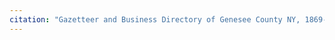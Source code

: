 ```yaml
---
citation: "Gazetteer and Business Directory of Genesee County NY, 1869-70, p199, ancestry.com"
---
```

